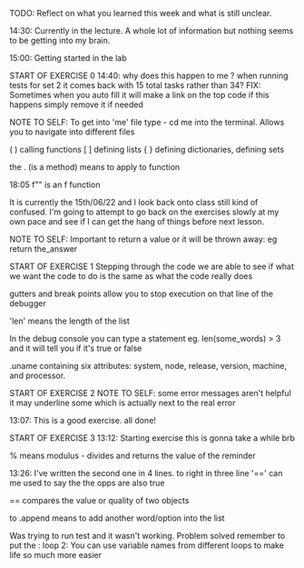 TODO: Reflect on what you learned this week and what is still unclear.

14:30: Currently in the lecture. A whole lot of information but nothing seems to be getting into my brain.

15:00: Getting started in the lab

START OF EXERCISE 0
14:40: why does this happen to me ? when running tests for set 2 it comes back with 15 total tasks rather than 34?
FIX: Sometimes when you auto fill it will make a link on the top code if this happens simply remove it if needed

NOTE TO SELF: To get into 'me' file type - cd me into the terminal. Allows you to navigate into different files

( ) calling functions
[ ] defining lists
{ } defining dictionaries, defining sets

the . (is a method) means to apply to function

18:05 f"" is an f function

It is currently the 15th/06/22 and I look back onto class still kind of confused. I'm going to attempt to go back on the exercises slowly at my own pace and see if I can get the hang of things before next lesson.

NOTE TO SELF: Important to return a value or it will be thrown away: eg return the_answer

START OF EXERCISE 1
Stepping through the code we are able to see if what we want the code to do is the same as what the code really does

gutters and break points allow you to stop execution on that line of the debugger

'len' means the length of the list

In the debug console you can type a statement eg. len(some_words) > 3 and it will tell you if it's true or false

.uname containing six attributes: system, node, release, version, machine, and processor.

START OF EXERCISE 2
NOTE TO SELF: some error messages aren't helpful it may underline some which is actually next to the real error

13:07: This is a good exercise. all done!

START OF EXERCISE 3
13:12: Starting exercise this is gonna take a while brb

% means modulus - divides and returns the value of the reminder

13:26: I've written the second one in 4 lines. to right in three line '==' can me used to say the the opps are also true

== compares the value or quality of two objects

to .append means to add another word/option into the list

Was trying to run test and it wasn't working. Problem solved remember to put the :
loop 2: You can use variable names from different loops to make life so much more easier
